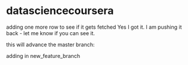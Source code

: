 # datasciencecoursera
adding one more row to see if it gets fetched
Yes I got it.
I am pushing it back - let me know if you can see it.

this will advance the master branch:

adding in new_feature_branch
